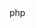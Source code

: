 <?php
add_image_size( 'related', 120, 100, true );
//for XHTML themes
add_action( 'genesis_after_post_content', 'child_related_posts' );
//for HTML5 themes
add_action( 'genesis_after_entry_content', 'child_related_posts' );

/**
 * Outputs related posts with thumbnail
 *
 */
function child_related_posts() {

    if ( is_single ( ) ) {

        global $post;

        $count = 0;
        $postIDs = array( $post-&gt;ID );
        $related = '';
        $tags = wp_get_post_tags( $post-&gt;ID );
        $cats = wp_get_post_categories( $post-&gt;ID );

        if ( $tags ) {

            foreach ( $tags as $tag ) {

                $tagID[] = $tag-&gt;term_id;

            }

            $args = array(
                'tag__in'               =&gt; $tagID,
                'post__not_in'          =&gt; $postIDs,
                'showposts'             =&gt; 4,
                'ignore_sticky_posts'   =&gt; 1,
                'tax_query'             =&gt; array(
                    array(
                                        'taxonomy'  =&gt; 'post_format',
                                        'field'     =&gt; 'slug',
                                        'terms'     =&gt; array(
                                            'post-format-link',
                                            'post-format-status',
                                            'post-format-aside',
                                            'post-format-quote'
                                            ),
                                        'operator'  =&gt; 'NOT IN'
                    )
                )
            );

            $tag_query = new WP_Query( $args );

            if ( $tag_query-&gt;have_posts() ) {

                while ( $tag_query-&gt;have_posts() ) {

                    $tag_query-&gt;the_post();

                    $img = genesis_get_image() ? genesis_get_image( array( 'size' =&gt; 'related' ) ) : '&lt;img alt="' . get_the_title() . '" src="' . get_bloginfo( 'stylesheet_directory' ) . '/images/related.png" /&gt;';

                    $related .= '&lt;/pre&gt;
&lt;ul&gt;
	&lt;li&gt;&lt;a title="Permanent Link to' . get_the_title() . '" href="' . get_permalink() . '" rel="bookmark"&gt;' . $img . get_the_title() . '&lt;/a&gt;&lt;/li&gt;
&lt;/ul&gt;
&lt;pre&gt;

';

                    $postIDs[] = $post-&gt;ID;

                    $count++;
                }
            }
        }

        if ( $count &lt;= 3 ) {             $catIDs = array( );             foreach ( $cats as $cat ) {                 if ( 3 == $cat )                     continue;                 $catIDs[] = $cat;             }             $showposts = 4 - $count;             $args = array(                 'category__in'          =&gt; $catIDs,
                'post__not_in'          =&gt; $postIDs,
                'showposts'             =&gt; $showposts,
                'ignore_sticky_posts'   =&gt; 1,
                'orderby'               =&gt; 'rand',
                'tax_query'             =&gt; array(
                                    array(
                                        'taxonomy'  =&gt; 'post_format',
                                        'field'     =&gt; 'slug',
                                        'terms'     =&gt; array(
                                            'post-format-link',
                                            'post-format-status',
                                            'post-format-aside',
                                            'post-format-quote' ),
                                        'operator' =&gt; 'NOT IN'
                                    )
                )
            );

            $cat_query = new WP_Query( $args );

            if ( $cat_query-&gt;have_posts() ) {

                while ( $cat_query-&gt;have_posts() ) {

                    $cat_query-&gt;the_post();

                    $img = genesis_get_image() ? genesis_get_image( array( 'size' =&gt; 'related' ) ) : '&lt;img alt="' . get_the_title() . '" src="' . get_bloginfo( 'stylesheet_directory' ) . '/images/related.png" /&gt;';

                    $related .= '&lt;/pre&gt;
&lt;ul&gt;
	&lt;li&gt;&lt;a title="Permanent Link to' . get_the_title() . '" href="' . get_permalink() . '" rel="bookmark"&gt;' . $img . get_the_title() . '&lt;/a&gt;&lt;/li&gt;
&lt;/ul&gt;
&lt;pre&gt;

';
                }
            }
        }

        if ( $related ) {

            printf( '&lt;/pre&gt;
&lt;div class="related-posts"&gt;
&lt;h3 class="related-title"&gt;Could You Like?&lt;/h3&gt;
&lt;ul class="related-list"&gt;%s&lt;/ul&gt;
&lt;/div&gt;
&lt;pre&gt;
', $related );

        }

        wp_reset_query();

    }
}

?>php

